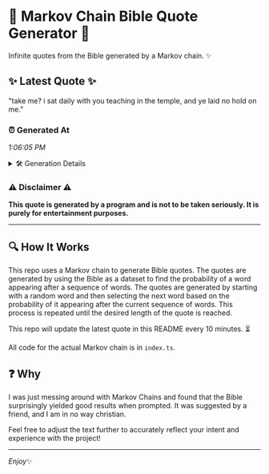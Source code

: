 # 📖 Markov Chain Bible Quote Generator 📖

Infinite quotes from the Bible generated by a Markov chain. ✨

## ✨ Latest Quote ✨
"take me? i sat daily with you teaching in the temple, and ye laid no hold on me."

### ⏰ Generated At
*1:06:05 PM*

<details>
    <summary>🛠️ Generation Details</summary>
    <p>
        <strong>🌱 Seed:</strong> take<br>
        <strong>🔄 Iterations:</strong> 17<br>
        <strong>📜 Context History:</strong><br>[ take ]: me?<br>[ take, me? ]: i<br>[ take, me?, i ]: sat<br>[ take, me?, i, sat ]: daily<br>[ take, me?, i, sat, daily ]: with<br>[ take, me?, i, sat, daily, with ]: you<br>[ me?, i, sat, daily, with, you ]: teaching<br>[ i, sat, daily, with, you, teaching ]: in<br>[ sat, daily, with, you, teaching, in ]: the<br>[ daily, with, you, teaching, in, the ]: temple,<br>[ with, you, teaching, in, the, temple, ]: and<br>[ you, teaching, in, the, temple,, and ]: ye<br>[ teaching, in, the, temple,, and, ye ]: laid<br>[ in, the, temple,, and, ye, laid ]: no<br>[ the, temple,, and, ye, laid, no ]: hold<br>[ temple,, and, ye, laid, no, hold ]: on<br>[ and, ye, laid, no, hold, on ]: me.<br>
    </p>
</details>

### ⚠️ Disclaimer ⚠️
**This quote is generated by a program and is not to be taken seriously. It is purely for entertainment purposes.**

---

## 🔍 How It Works

This repo uses a Markov chain to generate Bible quotes. The quotes are generated by using the Bible as a dataset to find the probability of a word appearing after a sequence of words. The quotes are generated by starting with a random word and then selecting the next word based on the probability of it appearing after the current sequence of words. This process is repeated until the desired length of the quote is reached.

This repo will update the latest quote in this README every 10 minutes. ⏳

All code for the actual Markov chain is in `index.ts`.

## ❓ Why

I was just messing around with Markov Chains and found that the Bible surprisingly yielded good results when prompted. 
It was suggested by a friend, and I am in no way christian.

Feel free to adjust the text further to accurately reflect your intent and experience with the project!

---

*Enjoy*✨
